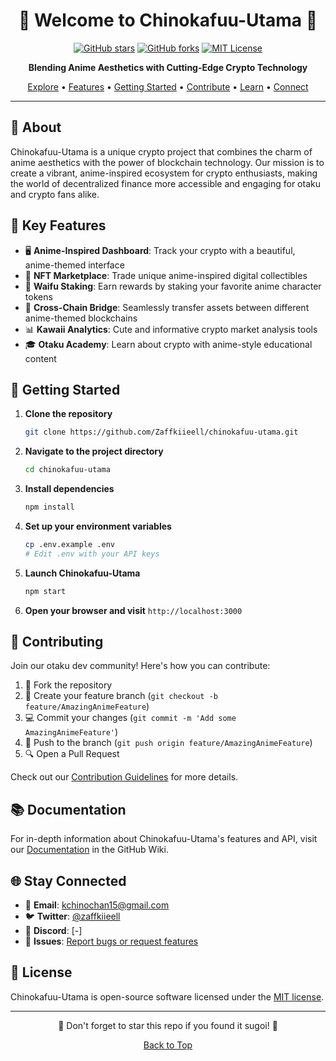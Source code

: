 <div align="center">

# 🌸 Welcome to Chinokafuu-Utama 🌸

[![GitHub stars](https://img.shields.io/github/stars/Zaffkiieell/chinokafuu-utama.svg?style=social&label=Star&maxAge=2592000)](https://github.com/Zaffkiieell/chinokafuu-utama/stargazers/)
[![GitHub forks](https://img.shields.io/github/forks/Zaffkiieell/chinokafuu-utama.svg?style=social&label=Fork&maxAge=2592000)](https://github.com/Zaffkiieell/chinokafuu-utama/network/)
[![MIT License](https://img.shields.io/badge/license-MIT-blue.svg)](https://opensource.org/licenses/MIT)

**Blending Anime Aesthetics with Cutting-Edge Crypto Technology**

[Explore](#about) • [Features](#key-features) • [Getting Started](#getting-started) • [Contribute](#contributing) • [Learn](#documentation) • [Connect](#stay-connected)

</div>

---

## 🌟 About

Chinokafuu-Utama is a unique crypto project that combines the charm of anime aesthetics with the power of blockchain technology. Our mission is to create a vibrant, anime-inspired ecosystem for crypto enthusiasts, making the world of decentralized finance more accessible and engaging for otaku and crypto fans alike.

## 🔑 Key Features

- 🖥️ **Anime-Inspired Dashboard**: Track your crypto with a beautiful, anime-themed interface
- 🎨 **NFT Marketplace**: Trade unique anime-inspired digital collectibles
- 🤖 **Waifu Staking**: Earn rewards by staking your favorite anime character tokens
- 🔗 **Cross-Chain Bridge**: Seamlessly transfer assets between different anime-themed blockchains
- 📊 **Kawaii Analytics**: Cute and informative crypto market analysis tools
- 🎓 **Otaku Academy**: Learn about crypto with anime-style educational content

## 🚀 Getting Started

1. **Clone the repository**
   ```bash
   git clone https://github.com/Zaffkiieell/chinokafuu-utama.git
   ```

2. **Navigate to the project directory**
   ```bash
   cd chinokafuu-utama
   ```

3. **Install dependencies**
   ```bash
   npm install
   ```

4. **Set up your environment variables**
   ```bash
   cp .env.example .env
   # Edit .env with your API keys
   ```

5. **Launch Chinokafuu-Utama**
   ```bash
   npm start
   ```

6. **Open your browser and visit** `http://localhost:3000`

## 🤝 Contributing

Join our otaku dev community! Here's how you can contribute:

1. 🍴 Fork the repository
2. 🌿 Create your feature branch (`git checkout -b feature/AmazingAnimeFeature`)
3. 💻 Commit your changes (`git commit -m 'Add some AmazingAnimeFeature'`)
4. 🚀 Push to the branch (`git push origin feature/AmazingAnimeFeature`)
5. 🔍 Open a Pull Request

Check out our [Contribution Guidelines](https://github.com/Zaffkiieell/chinokafuu-utama/blob/main/CONTRIBUTING.md) for more details.

## 📚 Documentation

For in-depth information about Chinokafuu-Utama's features and API, visit our [Documentation](https://github.com/Zaffkiieell/chinokafuu-utama/wiki) in the GitHub Wiki.

## 🌐 Stay Connected

- 📧 **Email**: kchinochan15@gmail.com
- 🐦 **Twitter**: [@zaffkiieell](https://twitter.com/zaffkiieell)
- 💬 **Discord**: [-]
- 📝 **Issues**: [Report bugs or request features](https://github.com/Zaffkiieell/chinokafuu-utama/issues)

## 📜 License

Chinokafuu-Utama is open-source software licensed under the [MIT license](https://github.com/Zaffkiieell/chinokafuu-utama/blob/main/LICENSE).

---

<div align="center">

🌟 Don't forget to star this repo if you found it sugoi! 🌟

[Back to Top](#-welcome-to-chinokafuu-utama-)

</div>

